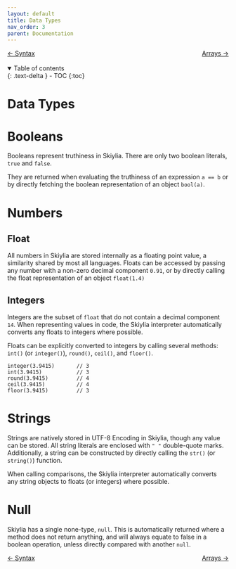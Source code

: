 ```yaml
---
layout: default
title: Data Types
nav_order: 3
parent: Documentation
---
```


<a style="float: left;" href="https://skiylia-lang.github.io/docs/Documentation/Syntax.html">← Syntax</a>
<a style="float: right;" href="https://skiylia-lang.github.io/docs/Documentation/Arrays.html">Arrays →</a>
<div style="float:clear"></div>
<br>
<br>

<details open markdown="block">
  <summary>
    Table of contents
  </summary>
  {: .text-delta }
- TOC
{:toc}
</details>

# Data Types

# Booleans

Booleans represent truthiness in Skiylia. There are only two boolean literals, `true` and `false`.

They are returned when evaluating the truthiness of an expression `a == b` or by directly fetching the boolean representation of an object `bool(a)`.

# Numbers

## Float

All numbers in Skiylia are stored internally as a floating point value, a similarity shared by most all languages. Floats can be accessed by passing any number with a non-zero decimal component `0.91`, or by directly calling the float representation of an object `float(1.4)`

## Integers

Integers are the subset of `float` that do not contain a decimal component `14`. When representing values in code, the Skiylia interpreter automatically converts any floats to integers where possible.

Floats can be explicitly converted to integers by calling several methods: `int()` (or `integer()`), `round()`, `ceil()`, and `floor()`.
```
integer(3.9415)       // 3
int(3.9415)           // 3
round(3.9415)         // 4
ceil(3.9415)          // 4
floor(3.9415)         // 3
```

# Strings

Strings are natively stored in UTF-8 Encoding in Skiylia, though any value can be stored. All string literals are enclosed with `" "` double-quote marks. Additionally, a string can be constructed by directly calling the `str()` (or `string()`) function.

When calling comparisons, the Skiylia interpreter automatically converts any string objects to floats (or integers) where possible.

# Null

Skiylia has a single none-type, `null`. This is automatically returned where a method does not return anything, and will always equate to false in a boolean operation, unless directly compared with another `null`.

<a style="float: left;" href="https://skiylia-lang.github.io/docs/Documentation/Syntax.html">← Syntax</a>
<a style="float: right;" href="https://skiylia-lang.github.io/docs/Documentation/Arrays.html">Arrays →</a>
<div style="float:clear"></div>
<br/>
<br/>

